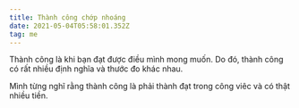 ```yaml
---
title: Thành công chớp nhoáng
date: 2021-05-04T05:58:01.352Z
tag: me
---
```

Thành công là khi bạn đạt được điều mình mong muốn. Do đó, thành công có rất nhiều định nghĩa và thước đo khác nhau.

Mình từng nghĩ rằng thành công là phải thành đạt trong công viêc và có thật nhiều tiền.
